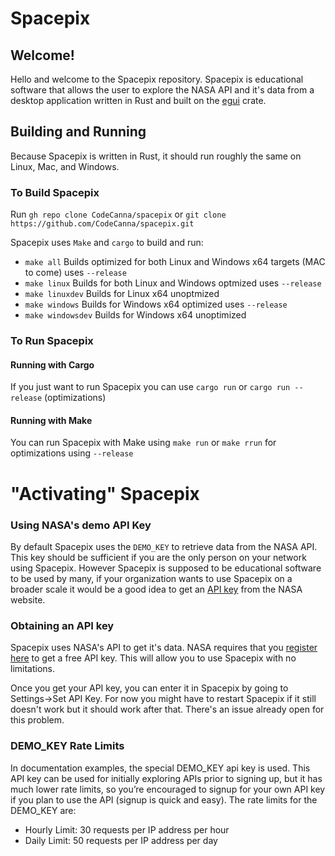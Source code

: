 # Spacepix

## Welcome!
Hello and welcome to the Spacepix repository.  Spacepix is educational software that allows the user to explore the NASA API and it's data from a desktop application written in Rust and built on the [egui](https://github.com/emilk/egui) crate.

## Building and Running
Because Spacepix is written in Rust, it should run roughly the same on Linux, Mac, and Windows.

### To Build Spacepix
Run `gh repo clone CodeCanna/spacepix` or `git clone https://github.com/CodeCanna/spacepix.git`

Spacepix uses `Make` and `cargo` to build and run:
* `make all` Builds optimized for both Linux and Windows x64 targets (MAC to come) uses `--release`
* `make linux` Builds for both Linux and Windows optmized uses `--release`
* `make linuxdev` Builds for Linux x64 unoptmized
* `make windows` Builds for Windows x64 optimized uses `--release`
* `make windowsdev` Builds for Windows x64 unoptimized

### To Run Spacepix

#### Running with Cargo
If you just want to run Spacepix you can use `cargo run` or `cargo run --release` (optimizations)

#### Running with Make
You can run Spacepix with Make using `make run` or `make rrun` for optimizations using `--release`

# "Activating" Spacepix
### Using NASA's demo API Key
By default Spacepix uses the `DEMO_KEY` to retrieve data from the NASA API.  This key should be sufficient if you are the only person on your network using Spacepix.  However Spacepix is supposed to be educational software to be used by many, if your organization wants to use Spacepix on a broader scale it would be a good idea to get an [API key](https://api.nasa.gov/) from the NASA website.

### Obtaining an API key
Spacepix uses NASA's API to get it's data.  NASA requires that you [register here](https://api.nasa.gov/) to get a free API key.  This will allow you to use Spacepix with no limitations.

Once you get your API key, you can enter it in Spacepix by going to Settings->Set API Key.  For now you might have to restart Spacepix if it still doesn't work but it should work after that.  There's an issue already open for this problem.

### DEMO_KEY Rate Limits

In documentation examples, the special DEMO_KEY api key is used. This API key can be used for initially exploring APIs prior to signing up, but it has much lower rate limits, so you’re encouraged to signup for your own API key if you plan to use the API (signup is quick and easy). The rate limits for the DEMO_KEY are:

* Hourly Limit: 30 requests per IP address per hour
* Daily Limit: 50 requests per IP address per day



